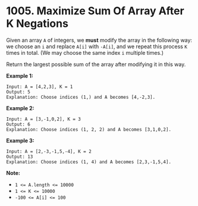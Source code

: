 # 1005. Maximize Sum Of Array After K Negations

Given an array `A` of integers, we __must__ modify the array in the
following way: we choose an `i` and replace `A[i]` with `-A[i]`, and we
repeat this process `K` times in total.  (We may choose the same index
`i` multiple times.)

Return the largest possible sum of the array after modifying it in this
way.

__Example 1:__

```
Input: A = [4,2,3], K = 1
Output: 5
Explanation: Choose indices (1,) and A becomes [4,-2,3].
```

__Example 2:__

```
Input: A = [3,-1,0,2], K = 3
Output: 6
Explanation: Choose indices (1, 2, 2) and A becomes [3,1,0,2].
```

__Example 3:__

```
Input: A = [2,-3,-1,5,-4], K = 2
Output: 13
Explanation: Choose indices (1, 4) and A becomes [2,3,-1,5,4].
```

__Note:__

* `1 <= A.length <= 10000`
* `1 <= K <= 10000`
* `-100 <= A[i] <= 100`
